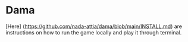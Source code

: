 # Dama

[Here] (https://github.com/nada-attia/dama/blob/main/INSTALL.md) are instructions on how to run the game locally and play it through terminal.
